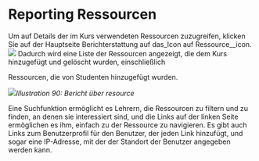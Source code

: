 # Reporting Ressourcen

Um auf Details der im Kurs verwendeten Ressourcen zuzugreifen, klicken Sie auf der Hauptseite Berichterstattung auf das\_Icon auf Ressource\__icon. ![](../../.gitbook/assets/graphics55.png) Dadurch wird eine Liste der Ressourcen angezeigt, die dem Kurs hinzugefügt und gelöscht wurden, einschließlich

Ressourcen, die von Studenten hinzugefügt wurden.

![](../../.gitbook/assets/graphics57.png)_Illustration 90: Bericht über resource_

Eine Suchfunktion ermöglicht es Lehrern, die Ressourcen zu filtern und zu finden, an denen sie interessiert sind, und die Links auf der linken Seite ermöglichen es ihm, einfach zu der Ressource zu navigieren. Es gibt auch Links zum Benutzerprofil für den Benutzer, der jeden Link hinzufügt, und sogar eine IP-Adresse, mit der der Standort der Benutzer angegeben werden kann.